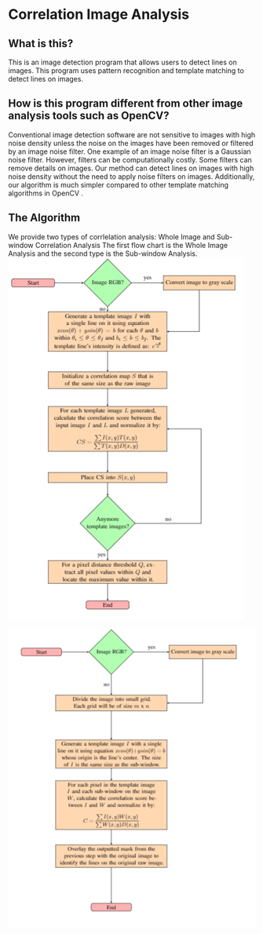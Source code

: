 Correlation Image Analysis
====================================================
## What is this?
This is an image detection program that allows users to detect lines on images. This program uses pattern recognition and
template matching to detect lines on images. 
## How is this program different from other image analysis tools such as OpenCV?
Conventional image detection software are not sensitive to images with high noise density unless the noise on the images have been removed or filtered by an image noise filter. One example of an image noise filter is a Gaussian noise filter. However, filters can be computationally costly. Some filters can remove details on images. Our method can detect lines on images with high noise density without the need to apply noise filters on images. Additionally, our  algorithm is much simpler compared to other template matching algorithms in OpenCV .  
## The Algorithm
We provide two types of corrlelation analysis: Whole Image and Sub-window Correlation Analysis The first flow chart is the Whole Image Analysis and the second type is the Sub-window Analysis. 
![correlation_analysis.png](https://github.com/power10dan/Cell-Biophysics-Research-at-Oregon-State-University-/blob/master/readme_images/correlation_analysis.png)

![sub_window.png](https://github.com/power10dan/Cell-Biophysics-Research-at-Oregon-State-University-/blob/master/readme_images/sub_window.png)






